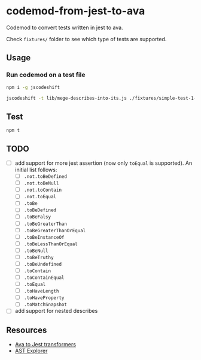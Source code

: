 # codemod-from-jest-to-ava

Codemod to convert tests written in jest to ava.

Check `fixtures/` folder to see which type of tests are supported.

## Usage

### Run codemod on a test file

```bash
npm i -g jscodeshift

jscodeshift -t lib/mege-describes-into-its.js ./fixtures/simple-test-1-input.js -d -p
```


## Test

`npm t`

## TODO

- [ ] add support for more jest assertion (now only `toEqual` is supported). An initial list follows:
  - [ ] `.not.toBeDefined`
  - [ ] `.not.toBeNull`
  - [ ] `.not.toContain`
  - [ ] `.not.toEqual`
  - [ ] `.toBe`
  - [ ] `.toBeDefined`
  - [ ] `.toBeFalsy`
  - [ ] `.toBeGreaterThan`
  - [ ] `.toBeGreaterThanOrEqual`
  - [ ] `.toBeInstanceOf`
  - [ ] `.toBeLessThanOrEqual`
  - [ ] `.toBeNull`
  - [ ] `.toBeTruthy`
  - [ ] `.toBeUndefined`
  - [ ] `.toContain`
  - [ ] `.toContainEqual`
  - [ ] `.toEqual`
  - [ ] `.toHaveLength`
  - [ ] `.toHaveProperty`
  - [ ] `.toMatchSnapshot`
- [ ] add support for nested describes

## Resources

- [Ava to Jest transformers](https://github.com/skovhus/jest-codemods/blob/master/src/transformers/ava.js)
- [AST Explorer](https://astexplorer.net/)

